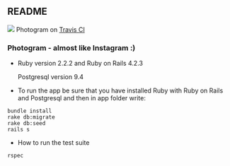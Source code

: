 ## README

![](https://travis-ci.org/oplichta/Photogram.svg?branch=master)
Photogram on  [Travis CI](https://travis-ci.org/oplichta/Photogram)

### Photogram - almost like Instagram :)

* Ruby version
  2.2.2 and Ruby on Rails 4.2.3

  Postgresql version 9.4

* To run the app be sure that you have installed Ruby with Ruby on Rails and Postgresql and then in app folder write:

```
bundle install
rake db:migrate
rake db:seed
rails s
```
* How to run the test suite
```
rspec
```
